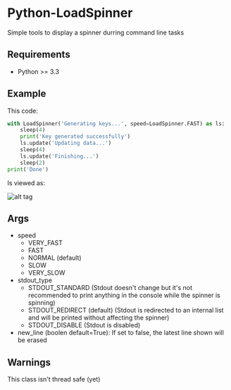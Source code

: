 # Python-LoadSpinner
Simple tools to display a spinner durring command line tasks

## Requirements
* Python >= 3.3

## Example
This code:

```python
with LoadSpinner('Generating keys...', speed=LoadSpinner.FAST) as ls:
    sleep(4)
    print('Key generated successfully')
    ls.update('Updating data...')
    sleep(4)
    ls.update('Finishing...')
    sleep(2)
print('Done')
```

Is viewed as:

![alt tag](https://i.imgur.com/brP3MYt.gif)

## Args
* speed
  * VERY_FAST
  * FAST
  * NORMAL (default)
  * SLOW
  * VERY_SLOW
* stdout_type
  * STDOUT_STANDARD  (Stdout doesn't change but it's not recommended to print anything in the console while the spinner is spinning)
  * STDOUT_REDIRECT (default) (Stdout is redirected to an internal list and will be printed without affecting the spinner)
  * STDOUT_DISABLE (Stdout is disabled)
* new_line (boolen default=True): If set to false, the latest line shown will be erased

## Warnings
This class isn't thread safe (yet)

